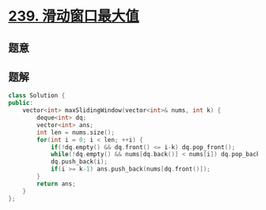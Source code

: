 #  [239. 滑动窗口最大值](https://leetcode-cn.com/problems/sliding-window-maximum/)

## 题意



## 题解



```c++
class Solution {
public:
    vector<int> maxSlidingWindow(vector<int>& nums, int k) {
        deque<int> dq;
        vector<int> ans;
        int len = nums.size();
        for(int i = 0; i < len; ++i) {
            if(!dq.empty() && dq.front() <= i-k) dq.pop_front();
            while(!dq.empty() && nums[dq.back()] < nums[i]) dq.pop_back();
            dq.push_back(i);
            if(i >= k-1) ans.push_back(nums[dq.front()]);
        }
        return ans;
    }
};
```



```python3

```

